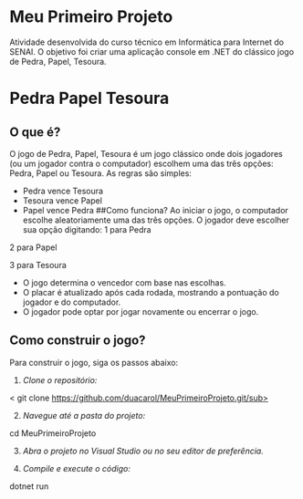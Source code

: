 # Meu Primeiro Projeto
Atividade desenvolvida do curso técnico em Informática para Internet do SENAI. O objetivo foi criar uma aplicação console em .NET do clássico jogo de Pedra, Papel, Tesoura.

# Pedra Papel Tesoura
## O que é?
O jogo de Pedra, Papel, Tesoura é um jogo clássico onde dois jogadores (ou um jogador contra o computador) escolhem uma das três opções: Pedra, Papel ou Tesoura. As regras são simples:

- Pedra vence Tesoura
- Tesoura vence Papel
- Papel vence Pedra
##Como funciona?
Ao iniciar o jogo, o computador escolhe aleatoriamente uma das três opções.
O jogador deve escolher sua opção digitando:
1 para Pedra
  
2 para Papel

3 para Tesoura
- O jogo determina o vencedor com base nas escolhas.
- O placar é atualizado após cada rodada, mostrando a pontuação do jogador e do computador.
- O jogador pode optar por jogar novamente ou encerrar o jogo.

## Como construir o jogo?
Para construir o jogo, siga os passos abaixo:

1. *Clone o repositório:*

< git clone https://github.com/duacarol/MeuPrimeiroProjeto.git/sub>

2. *Navegue até a pasta do projeto:*

</sub> cd MeuPrimeiroProjeto

3. *Abra o projeto no Visual Studio ou no seu editor de preferência.*

4. *Compile e execute o código:*

</sub> dotnet run
